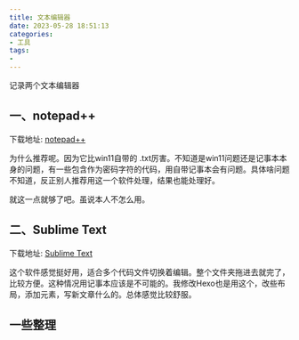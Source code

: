 ```yaml
---
title: 文本编辑器
date: 2023-05-28 18:51:13
categories: 
- 工具
tags:
- 
---
```


记录两个文本编辑器

一、notepad++
---
下载地址: [notepad++](https://notepad-plus.en.softonic.com/)

为什么推荐呢。因为它比win11自带的 .txt厉害。不知道是win11问题还是记事本本身的问题，有一些包含作为密码字符的代码，用自带记事本会有问题。具体啥问题不知道，反正别人推荐用这一个软件处理，结果也能处理好。

就这一点就够了吧。虽说本人不怎么用。

二、Sublime Text
---
下载地址: [Sublime Text](https://www.sublimetext.com/3)

这个软件感觉挺好用，适合多个代码文件切换着编辑。整个文件夹拖进去就完了，比较方便。这种情况用记事本应该是不可能的。我修改Hexo也是用这个，改些布局，添加元素，写新文章什么的。总体感觉比较舒服。

一些整理
---